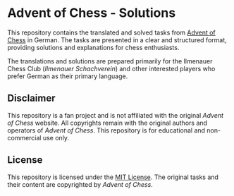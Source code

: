 # Advent of Chess - Solutions

This repository contains the translated and solved tasks from [Advent of Chess](https://www.adventofchess.com/) in German. The tasks are presented in a clear and structured format, providing solutions and explanations for chess enthusiasts.

The translations and solutions are prepared primarily for the Ilmenauer Chess Club (_Ilmenauer Schachverein_) and other interested players who prefer German as their primary language.

## Disclaimer

This repository is a fan project and is not affiliated with the original _Advent of Chess_ website. All copyrights remain with the original authors and operators of _Advent of Chess_. This repository is for educational and non-commercial use only.

## License

This repository is licensed under the [MIT License](LICENSE). The original tasks and their content are copyrighted by _Advent of Chess_.
